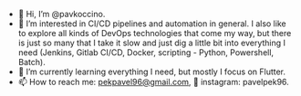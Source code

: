 - 👋 Hi, I’m @pavkoccino.
- 👀 I’m interested in CI/CD pipelines and automation in general. I also like to explore all kinds of DevOps technologies that come my way, but there is just so many that I take it slow and just dig a little bit into everything I need (Jenkins, Gitlab CI/CD, Docker, scripting - Python, Powershell, Batch).
- 🌱 I’m currently learning everything I need, but mostly I focus on Flutter.
- 📫 How to reach me: pekpavel96@gmail.com, 📸 instagram: pavelpek96.
